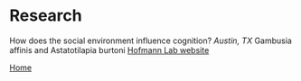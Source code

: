 <body>
		
<div class="container">
<div class="blurb">
<h1>Research</h1>
<p>How does the social environment influence cognition? <em>Austin, TX</em> Gambusia affinis and Astatotilapia burtoni <a href="https://cichlid.biosci.utexas.edu/"> Hofmann Lab website</a></p>
	
<a href="../">Home</a>
